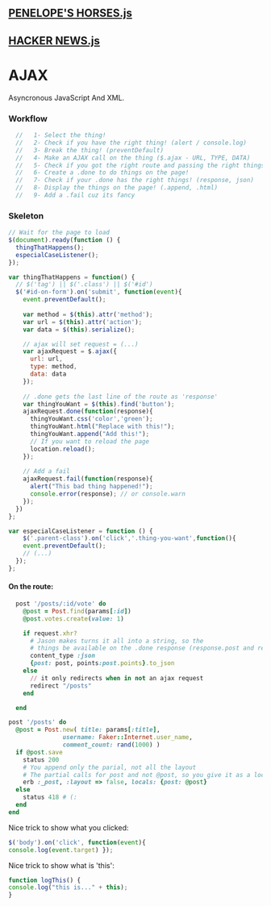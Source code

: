 ## [PENELOPE'S HORSES.js](https://github.com/sf-sea-lions-2017/ajax-checkpoint-challenge/blob/solo-lucaskuhn/public/js/application.js)
## [HACKER NEWS.js](https://github.com/sf-sea-lions-2017/ajaxifying-hacker-news-challenge/blob/solo-lucaskuhn/public/js/application.js)

# AJAX
Asyncronous JavaScript And XML.


### Workflow
```javascript
  //   1- Select the thing! 
  //   2- Check if you have the right thing! (alert / console.log)
  //   3- Break the thing! (preventDefault)
  //   4- Make an AJAX call on the thing ($.ajax - URL, TYPE, DATA)
  //   5- Check if you got the right route and passing the right things! (params, requests)
  //   6- Create a .done to do things on the page!
  //   7- Check if your .done has the right things! (response, json)
  //   8- Display the things on the page! (.append, .html)
  //   9- Add a .fail cuz its fancy
```
### Skeleton
```javascript
// Wait for the page to load
$(document).ready(function () {
  thingThatHappens();
  especialCaseListener();
});

var thingThatHappens = function() {
  // $('tag') || $('.class') || $('#id') 
  $('#id-on-form').on('submit', function(event){
    event.preventDefault();
    
    var method = $(this).attr('method');
    var url = $(this).attr('action');
    var data = $(this).serialize();

    // ajax will set request = (...)
    var ajaxRequest = $.ajax({
      url: url,
      type: method,
      data: data
    });
    
    // .done gets the last line of the route as 'response'
    var thingYouWant = $(this).find('button');
    ajaxRequest.done(function(response){
      thingYouWant.css('color','green');
      thingYouWant.html("Replace with this!");
      thingYouWant.append("Add this!");
      // If you want to reload the page
      location.reload();
    });
    
    // Add a fail
    ajaxRequest.fail(function(response){
      alert("This bad thing happened!");
      console.error(response); // or console.warn
    });
  })
};

var especialCaseListener = function () {
    $('.parent-class').on('click','.thing-you-want',function(){
    event.preventDefault();
    // (...)
  });
};
```
#### On the route:
```ruby
  post '/posts/:id/vote' do
    @post = Post.find(params[:id])
    @post.votes.create(value: 1)

    if request.xhr?
      # Jason makes turns it all into a string, so the 
      # things be available on the .done response (response.post and response.points)
      content_type :json
      {post: post, points:post.points}.to_json
    else
      // it only redirects when in not an ajax request
      redirect "/posts"
    end

  end
```
```ruby
post '/posts' do
  @post = Post.new( title: params[:title],
               username: Faker::Internet.user_name,
               comment_count: rand(1000) )
  if @post.save
    status 200
    # You append only the parial, not all the layout
    # The partial calls for post and not @post, so you give it as a local
    erb :_post, :layout => false, locals: {post: @post}
  else
    status 418 # (:
  end
end
```

Nice trick to show what you clicked:
```javascript
$('body').on('click', function(event){
console.log(event.target) });
```
Nice trick to show what is 'this':
```javascript
function logThis() {
console.log("this is..." + this);
}
```


